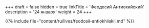 +++
draft = false
hidden = true
linkTitle = 'Феодосий Антиохийский'
description = '24 января'
weight = 24
+++

{{% include file="content/ru/lives/feodosii-antiokhiiskii.md" %}}
